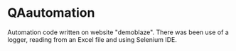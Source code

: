 # QAautomation
Automation code written on website "demoblaze".
There was been use of a logger, reading from an Excel file and using Selenium IDE.
